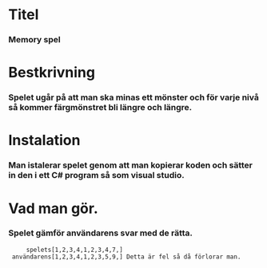 # Titel 
### Memory spel
# Bestkrivning
### Spelet ugår på att man ska minas ett mönster och för varje nivå så kommer färgmönstret bli längre och längre.
# Instalation
### Man istalerar spelet genom att man kopierar koden och sätter in den i ett C# program så som visual studio.
# Vad man gör.
### Spelet gämför användarens svar med de rätta.
         spelets[1,2,3,4,1,2,3,4,7,]
     användarens[1,2,3,4,1,2,3,5,9,] Detta är fel så då förlorar man.
